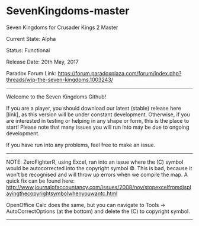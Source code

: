 # SevenKingdoms-master
Seven Kingdoms for Crusader Kings 2 Master

Current State: Alpha

Status: Functional

Release Date: 20th May, 2017

Paradox Forum Link: https://forum.paradoxplaza.com/forum/index.php?threads/wip-the-seven-kingdoms.1003243/

-------------

Welcome to the Seven Kingdoms Github!

If you are a player, you should download our latest (stable) release here [link], as this version will be under constant development. Otherwise, if you are interested in testing or helping in any shape or form, this is the place to start! Please note that many issues you will run into may be due to ongoing development.

If you have run into any problems, feel free to make an issue.

-------------

NOTE:
ZeroFighterR, using Excel, ran into an issue where the (C) symbol would be autocorrected into the copyright symbol ©. This is bad, because it won't be recognised and will throw up errors when we compile the map. A quick fix can be found here: http://www.journalofaccountancy.com/issues/2008/nov/stopexcelfromdisplayingthecopyrightsymbolwhenyouwantc.html

OpenOffice Calc does the same, but you can navigate to Tools -> AutoCorrectOptions (at the bottom) and delete the (C) to copyright symbol.

-------------
